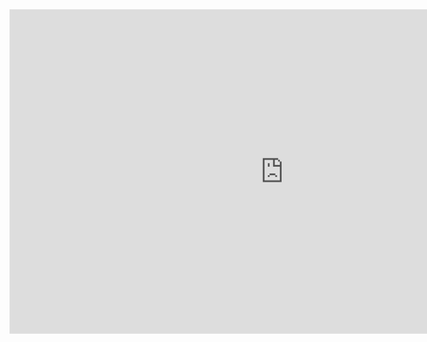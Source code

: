 <iframe src="https://docs.google.com/presentation/d/e/2PACX-1vS0VPCdbYOfs--zAhuirsE5yT197xdC2B1n11GODEC5eQSvogbU-lf7HKFYGf67TZ5D4oAGiX3l72WM/embed?start=false&loop=false&delayms=3000" frameborder="0" width="960" height="569" allowfullscreen="true" mozallowfullscreen="true" webkitallowfullscreen="true"></iframe>